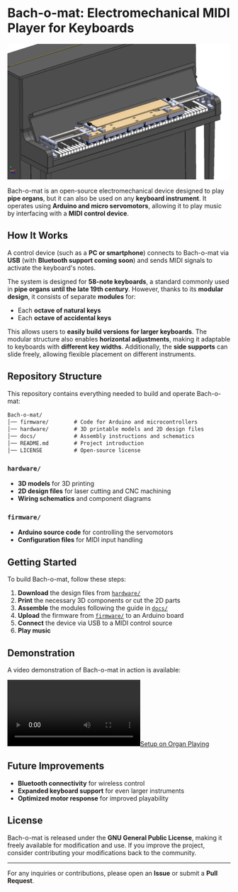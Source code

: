 # Bach-o-mat: Electromechanical MIDI Player for Keyboards

![Bach-o-mat on a Piano](/hardware/assembly_media/device_on_piano_2.png)

Bach-o-mat is an open-source electromechanical device designed to play **pipe organs**, but it can also be used on any **keyboard instrument**. It operates using **Arduino and micro servomotors**, allowing it to play music by interfacing with a **MIDI control device**.

## How It Works
A control device (such as a **PC or smartphone**) connects to Bach-o-mat via **USB** (with **Bluetooth support coming soon**) and sends MIDI signals to activate the keyboard's notes.

The system is designed for **58-note keyboards**, a standard commonly used in **pipe organs until the late 19th century**. However, thanks to its **modular design**, it consists of separate **modules** for:
- Each **octave of natural keys**
- Each **octave of accidental keys**

This allows users to **easily build versions for larger keyboards**. The modular structure also enables **horizontal adjustments**, making it adaptable to keyboards with **different key widths**. Additionally, the **side supports** can slide freely, allowing flexible placement on different instruments.

## Repository Structure
This repository contains everything needed to build and operate Bach-o-mat:

```
Bach-o-mat/
│── firmware/        # Code for Arduino and microcontrollers
│── hardware/        # 3D printable models and 2D design files
│── docs/            # Assembly instructions and schematics
│── README.md        # Project introduction
│── LICENSE          # Open-source license
```

### `hardware/`
- **3D models** for 3D printing
- **2D design files** for laser cutting and CNC machining
- **Wiring schematics** and component diagrams

### `firmware/`
- **Arduino source code** for controlling the servomotors
- **Configuration files** for MIDI input handling

## Getting Started
To build Bach-o-mat, follow these steps:
1. **Download** the design files from [`hardware/`](hardware/)
2. **Print** the necessary 3D components or cut the 2D parts
3. **Assemble** the modules following the guide in [`docs/`](docs/)
4. **Upload** the firmware from [`firmware/`](firmware/) to an Arduino board
5. **Connect** the device via USB to a MIDI control source
6. **Play music**

## Demonstration
A video demonstration of Bach-o-mat in action is available:

[![Setup on Organ Playing](/hardware/assembly_media/7_setup_on_organ_playing.mp4)](hardware/assembly_media/7_setup_on_organ_playing.mp4)

## Future Improvements
- **Bluetooth connectivity** for wireless control
- **Expanded keyboard support** for even larger instruments
- **Optimized motor response** for improved playability

## License
Bach-o-mat is released under the **GNU General Public License**, making it freely available for modification and use. If you improve the project, consider contributing your modifications back to the community.

---

For any inquiries or contributions, please open an **Issue** or submit a **Pull Request**.

